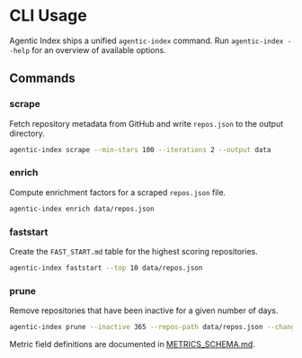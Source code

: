 # CLI Usage

Agentic Index ships a unified `agentic-index` command. Run `agentic-index --help` for an overview of available options.

## Commands

### scrape
Fetch repository metadata from GitHub and write `repos.json` to the output directory.

```bash
agentic-index scrape --min-stars 100 --iterations 2 --output data
```

### enrich
Compute enrichment factors for a scraped `repos.json` file.

```bash
agentic-index enrich data/repos.json
```

### faststart
Create the `FAST_START.md` table for the highest scoring repositories.

```bash
agentic-index faststart --top 10 data/repos.json
```

### prune
Remove repositories that have been inactive for a given number of days.

```bash
agentic-index prune --inactive 365 --repos-path data/repos.json --changelog-path CHANGELOG.md
```

Metric field definitions are documented in [METRICS_SCHEMA.md](METRICS_SCHEMA.md).
